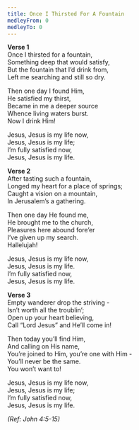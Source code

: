 ```yaml
---
title: Once I Thirsted For A Fountain
medleyFrom: 0
medleyTo: 0
---
```


**Verse 1**  
Once I thirsted for a fountain,  
Something deep that would satisfy,  
But the fountain that I’d drink from,  
Left me searching and still so dry.

Then one day I found Him,  
He satisfied my thirst,  
Became in me a deeper source  
Whence living waters burst.  
Now I drink Him!

Jesus, Jesus is my life now,  
Jesus, Jesus is my life;  
I’m fully satisfied now,  
Jesus, Jesus is my life.

**Verse 2**  
After tasting such a fountain,  
Longed my heart for a place of springs;  
Caught a vision on a mountain,  
In Jerusalem’s a gathering.

Then one day He found me,  
He brought me to the church,  
Pleasures here abound fore’er  
I’ve given up my search.  
Hallelujah!

Jesus, Jesus is my life now,  
Jesus, Jesus is my life.  
I’m fully satisfied now,  
Jesus, Jesus is my life.

**Verse 3**  
Empty wanderer drop the striving -  
Isn’t worth all the troublin’;  
Open up your heart believing,  
Call “Lord Jesus” and He’ll come in!

Then today you’ll find Him,  
And calling on His name,  
You’re joined to Him, you’re one with Him -  
You’ll never be the same.  
You won’t want to!

Jesus, Jesus is my life now,  
Jesus, Jesus is my life;  
I’m fully satisfied now,  
Jesus, Jesus is my life.

_(Ref: John 4:5-15)_
